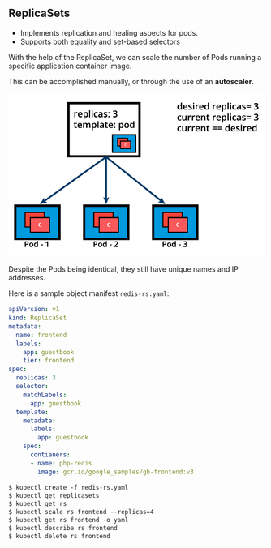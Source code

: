 ## ReplicaSets

- Implements replication and healing aspects for pods.
- Supports both equality and set-based selectors

With the help of the ReplicaSet, we can scale the number of Pods running a specific application container image.

This can be accomplished manually, or through the use of an <b>autoscaler</b>.

![ReplicaSets](./imgs/kb_replica_sets.png)

Despite the Pods being identical, they still have unique names and IP addresses.

Here is a sample object manifest `redis-rs.yaml`:

```yaml
apiVersion: v1
kind: ReplicaSet
metadata:
  name: frontend
  labels:
    app: guestbook
    tier: frontend
spec:
  replicas: 3
  selector:
    matchLabels:
      app: guestbook
  template:
    metadata:
      labels:
        app: guestbook
    spec:
      contianers:
      - name: php-redis
        image: gcr.io/google_samples/gb-frontend:v3
```

```
$ kubectl create -f redis-rs.yaml
$ kubectl get replicasets
$ kubectl get rs
$ kubectl scale rs frontend --replicas=4
$ kubectl get rs frontend -o yaml
$ kubectl describe rs frontend
$ kubectl delete rs frontend
```
